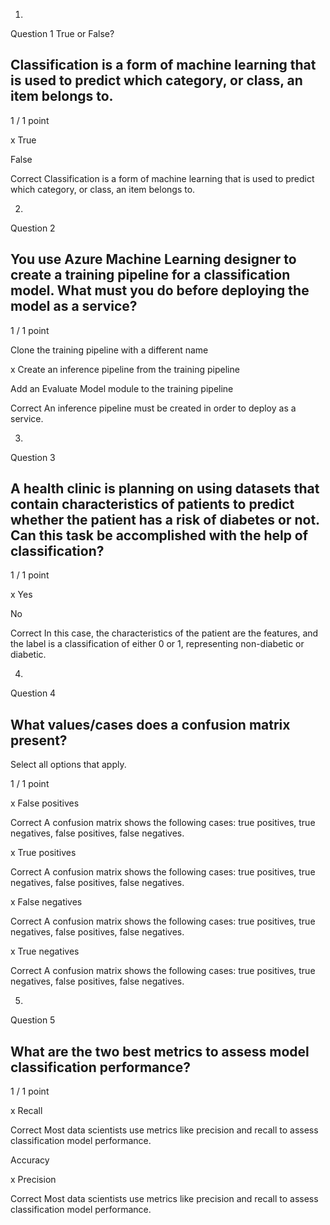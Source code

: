 1.
Question 1
True or False?

## Classification is a form of machine learning that is used to predict which category, or class, an item belongs to.

1 / 1 point

x True 


False 

Correct
Classification is a form of machine learning that is used to predict which category, or class, an item belongs to.

2.
Question 2
## You use Azure Machine Learning designer to create a training pipeline for a classification model. What must you do before deploying the model as a service?

1 / 1 point

Clone the training pipeline with a different name 


x Create an inference pipeline from the training pipeline


Add an Evaluate Model module to the training pipeline 

Correct
An inference pipeline must be created in order to deploy as a service.

3.
Question 3
## A health clinic is planning on using datasets that contain characteristics of patients to predict whether the patient has a risk of diabetes or not. Can this task be accomplished with the help of classification?

1 / 1 point

x Yes 


No 

Correct
In this case, the characteristics of the patient are the features, and the label is a classification of either 0 or 1, representing non-diabetic or diabetic.

4.
Question 4
## What values/cases does a confusion matrix present?

Select all options that apply.

1 / 1 point

x False positives

Correct
A confusion matrix shows the following cases: true positives, true negatives, false positives, false negatives.


x True positives

Correct
A confusion matrix shows the following cases: true positives, true negatives, false positives, false negatives.


x False negatives

Correct
A confusion matrix shows the following cases: true positives, true negatives, false positives, false negatives.


x True negatives

Correct
A confusion matrix shows the following cases: true positives, true negatives, false positives, false negatives.

5.
Question 5
## What are the two best metrics to assess model classification performance?

1 / 1 point

x Recall

Correct
Most data scientists use metrics like precision and recall to assess classification model performance.


Accuracy


x Precision

Correct
Most data scientists use metrics like precision and recall to assess classification model performance.